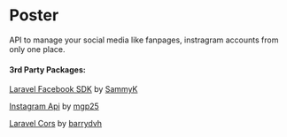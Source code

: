 # Poster

API to manage your social media like fanpages, instragram accounts from only one place.
 
 #### 3rd Party Packages:
 
 [Laravel Facebook SDK](https://github.com/SammyK/LaravelFacebookSdk#making-requests-to-facebook) by [SammyK](https://github.com/SammyK)
 
 [Instagram Api](https://github.com/mgp25/Instagram-API/wiki) by [mgp25](https://github.com/mgp25)
 
 [Laravel Cors](https://github.com/barryvdh/laravel-cors) by [barrydvh](https://github.com/barryvdh)